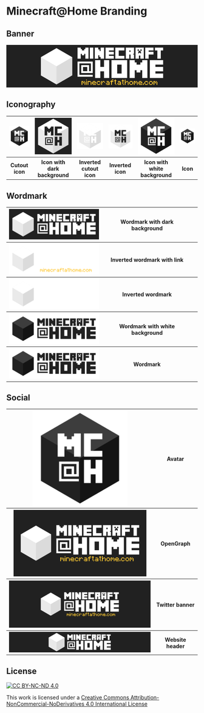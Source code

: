# Minecraft@Home Branding

## Banner

![](https://raw.githubusercontent.com/minecrafthome/branding/master/social/github-readme.png)

## Iconography

<table>
  <tr>
    <th><img src="https://raw.githubusercontent.com/minecrafthome/branding/master/mc%40h-icon-cutout_2040px.png" alt="mc@h icon cutout" width="100px" /></th>
    <th><img src="https://raw.githubusercontent.com/minecrafthome/branding/master/mc%40h-icon-dark-bg_2040px.png" alt="mc@h icon dark bg" width="100px" /></th>
    <th><img src="https://raw.githubusercontent.com/minecrafthome/branding/master/mc%40h-icon-inverted-cutout_2040px.png" alt="mc@h icon inverted cutout" width="100px" /></th>
    <th><img src="https://raw.githubusercontent.com/minecrafthome/branding/master/mc%40h-icon-inverted_2040px.png" alt="mc@h icon inverted" width="100px" /></th>
    <th><img src="https://raw.githubusercontent.com/minecrafthome/branding/master/mc%40h-icon-white-bg_2040px.png" alt="mc@h icon white bg" width="100px" /></th>
    <th><img src="https://raw.githubusercontent.com/minecrafthome/branding/master/mc%40h-icon_2040px.png" alt="mc@h icon" width="100px" /></th>
  </tr>
  <tr>
    <th>Cutout icon</th>
    <th>Icon with dark background</th>
    <th>Inverted cutout icon</th>
    <th>Inverted icon</th>
    <th>Icon with white background</th>
    <th>Icon</th>
  </tr>
</table>


## Wordmark
<table>
  <tr>
    <th><img src="https://raw.githubusercontent.com/minecrafthome/branding/master/mc%40h-wordmark-dark-bg_2040px.png" alt="mc@h wordmark dark bg" width="250px" /></th>
    <th>Wordmark with dark background<th>
  </tr>
  <tr>
    <th><img src="https://raw.githubusercontent.com/minecrafthome/branding/master/mc%40h-wordmark-inverted%20with%20link_2040px.png" alt="mc@h wordmark inverted with link" width="250px" /></th>
    <th>Inverted wordmark with link<th>
  </tr>
  <tr>
    <th><img src="https://raw.githubusercontent.com/minecrafthome/branding/master/mc%40h-wordmark-inverted_2040px.png" alt="mc@h wordmark inverted" width="250px" /></th>
    <th>Inverted wordmark<th>
  </tr>
  <tr>
    <th><img src="https://raw.githubusercontent.com/minecrafthome/branding/master/mc%40h-wordmark-white-bg_2040px.png" alt="mc@h wordmark white bg" width="250px" /></th>
    <th>Wordmark with white background<th>
  </tr>
  <tr>
    <th><img src="https://raw.githubusercontent.com/minecrafthome/branding/master/mc%40h-wordmark_2040px.png" alt="mc@h wordmark" width="250px" /></th>
    <th>Wordmark<th>
  </tr>
</table>

## Social
<table>
  <tr>
    <th><img src="https://github.com/minecrafthome/branding/blob/master/social/avatar.png" alt="mc@h avatar" width="250px" /></th>
    <th>Avatar</th>
  </tr>
  <tr>
    <th><img src="https://raw.githubusercontent.com/minecrafthome/branding/master/social/social-og.png" alt="mc@h social og" width="350px" /></th>
    <th>OpenGraph</th>
  </tr>
  <tr>
    <th><img src="https://raw.githubusercontent.com/minecrafthome/branding/master/social/twitter-banner.png" alt="mc@h twitter banner" width="400px" /></th>
    <th>Twitter banner</th>
  </tr>
  <tr>
    <th><img src="https://raw.githubusercontent.com/minecrafthome/branding/master/social/website-header.png" alt="mc@h website header" width="450px" /></th>
    <th>Website header</th>
  </tr>
</table>

## License

[![CC BY-NC-ND 4.0](https://licensebuttons.net/l/by-nc-nd/4.0/88x31.png)](http://creativecommons.org/licenses/by-nc-nd/4.0/)

This work is licensed under a [Creative Commons Attribution-NonCommercial-NoDerivatives 4.0 International License](http://creativecommons.org/licenses/by-nc-nd/4.0/)
